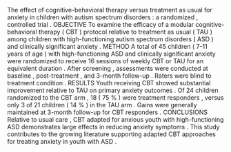 The effect of cognitive-behavioral therapy versus treatment as usual for anxiety in children with autism spectrum disorders : a randomized , controlled trial . OBJECTIVE To examine the efficacy of a modular cognitive-behavioral therapy ( CBT ) protocol relative to treatment as usual ( TAU ) among children with high-functioning autism spectrum disorders ( ASD ) and clinically significant anxiety . METHOD A total of 45 children ( 7-11 years of age ) with high-functioning ASD and clinically significant anxiety were randomized to receive 16 sessions of weekly CBT or TAU for an equivalent duration . After screening , assessments were conducted at baseline , post-treatment , and 3-month follow-up . Raters were blind to treatment condition . RESULTS Youth receiving CBT showed substantial improvement relative to TAU on primary anxiety outcomes . Of 24 children randomized to the CBT arm , 18 ( 75 % ) were treatment responders , versus only 3 of 21 children ( 14 % ) in the TAU arm . Gains were generally maintained at 3-month follow-up for CBT responders . CONCLUSIONS Relative to usual care , CBT adapted for anxious youth with high-functioning ASD demonstrates large effects in reducing anxiety symptoms . This study contributes to the growing literature supporting adapted CBT approaches for treating anxiety in youth with ASD . 